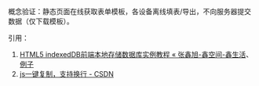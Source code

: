 概念验证：静态页面在线获取表单模板，各设备离线填表/导出，不向服务器提交数据（仅下载模板）。


引用：
1. [HTML5 indexedDB前端本地存储数据库实例教程 « 张鑫旭-鑫空间-鑫生活](https://www.zhangxinxu.com/wordpress/2017/07/html5-indexeddb-js-example/)、[例子](https://www.zhangxinxu.com/study/201707/indexeddb-example.html)
2. [js一键复制，支持换行 - CSDN](https://blog.csdn.net/dingxiaowang2014/article/details/83215085)
